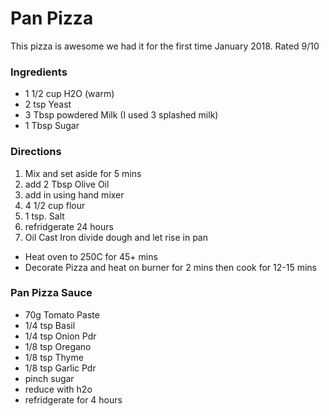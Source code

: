 # Pan Pizza #

This pizza is awesome we had it for the first time January 2018. Rated 9/10

### Ingredients

- 1 1/2 cup H2O (warm)
- 2 tsp Yeast
- 3 Tbsp powdered Milk (I used 3 splashed milk)
- 1 Tbsp Sugar

### Directions

 1.  Mix and set aside for 5 mins
 2.  add 2 Tbsp Olive Oil
 3.  add in  using hand mixer
 4.  4 1/2 cup flour
 5.  1 tsp. Salt
 6.  refridgerate 24 hours
 7.  Oil Cast Iron divide dough and let rise in pan

 - Heat oven to 250C for 45+ mins
 - Decorate Pizza and heat on burner for 2 mins then cook for 12-15 mins

### Pan Pizza Sauce

- 70g Tomato Paste
- 1/4 tsp Basil
- 1/4 tsp Onion Pdr
- 1/8 tsp Oregano
- 1/8 tsp Thyme
- 1/8 tsp Garlic Pdr
- pinch sugar
- reduce with h2o
- refridgerate for 4 hours
